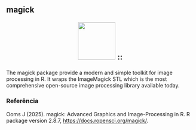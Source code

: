 
## magick  <p align="center">  <img src="https://github.com/user-attachments/assets/785952cc-f305-4c2f-8aa6-60d5c1277e1a" height="100"/> ::




The magick package provide a modern and simple toolkit for image processing in R. It wraps the ImageMagick STL which is the most comprehensive open-source image processing library available today.


### Referência

Ooms J (2025). magick: Advanced Graphics and Image-Processing in R. R package version 2.8.7, https://docs.ropensci.org/magick/.
